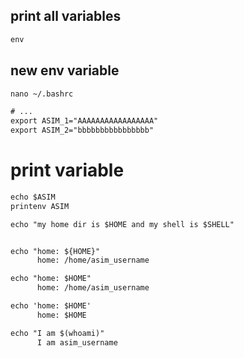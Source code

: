 ## print all variables
```txt
env
```


## new env variable
```txt
nano ~/.bashrc

# ...
export ASIM_1="AAAAAAAAAAAAAAAAA"
export ASIM_2="bbbbbbbbbbbbbbbb"
```


# print variable
```txt
echo $ASIM
printenv ASIM

echo "my home dir is $HOME and my shell is $SHELL"


echo "home: ${HOME}"
      home: /home/asim_username

echo "home: $HOME"
      home: /home/asim_username

echo 'home: $HOME'
      home: $HOME

echo "I am $(whoami)"
      I am asim_username
```
